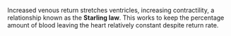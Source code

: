 Increased venous return stretches ventricles, increasing contractility, a relationship known as the **Starling law**. This works to keep the percentage amount of blood leaving the heart relatively constant despite return rate.